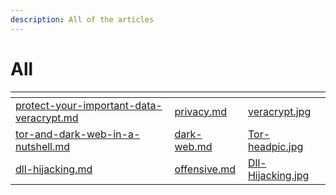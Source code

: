 ```yaml
---
description: All of the articles
---
```


# All

<table data-card-size="large" data-view="cards" data-full-width="true"><thead><tr><th data-card-target data-type="content-ref"></th><th data-type="content-ref"></th><th data-hidden data-card-cover data-type="files"></th></tr></thead><tbody><tr><td><a href="protect-your-important-data-veracrypt.md">protect-your-important-data-veracrypt.md</a></td><td><a href="privacy.md">privacy.md</a></td><td><a href=".gitbook/assets/veracrypt.jpg">veracrypt.jpg</a></td></tr><tr><td><a href="tor-and-dark-web-in-a-nutshell.md">tor-and-dark-web-in-a-nutshell.md</a></td><td><a href="dark-web.md">dark-web.md</a></td><td><a href=".gitbook/assets/Tor-headpic.jpg">Tor-headpic.jpg</a></td></tr><tr><td><a href="dll-hijacking.md">dll-hijacking.md</a></td><td><a href="offensive.md">offensive.md</a></td><td><a href=".gitbook/assets/Dll-Hijacking.jpg">Dll-Hijacking.jpg</a></td></tr></tbody></table>


